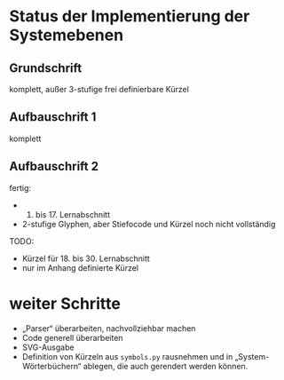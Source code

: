 # Status der Implementierung der Systemebenen

## Grundschrift

komplett, außer 3-stufige frei definierbare Kürzel


## Aufbauschrift 1

komplett


## Aufbauschrift 2

fertig:

* 1. bis 17. Lernabschnitt
* 2-stufige Glyphen, aber Stiefocode und Kürzel noch nicht vollständig

TODO:

* Kürzel für 18. bis 30. Lernabschnitt
* nur im Anhang definierte Kürzel


# weiter Schritte

* „Parser“ überarbeiten, nachvollziehbar machen
* Code generell überarbeiten
* SVG-Ausgabe
* Definition von Kürzeln aus `symbols.py` rausnehmen und in
  „System-Wörterbüchern“ ablegen, die auch gerendert werden können.

